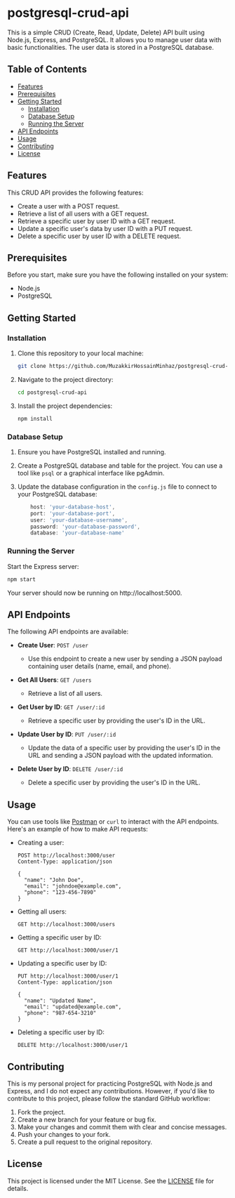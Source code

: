 # postgresql-crud-api

This is a simple CRUD (Create, Read, Update, Delete) API built using Node.js, Express, and PostgreSQL. It allows you to manage user data with basic functionalities. The user data is stored in a PostgreSQL database.

## Table of Contents

-   [Features](#features)
-   [Prerequisites](#prerequisites)
-   [Getting Started](#getting-started)
    -   [Installation](#installation)
    -   [Database Setup](#database-setup)
    -   [Running the Server](#running-the-server)
-   [API Endpoints](#api-endpoints)
-   [Usage](#usage)
-   [Contributing](#contributing)
-   [License](#license)

## Features

This CRUD API provides the following features:

-   Create a user with a POST request.
-   Retrieve a list of all users with a GET request.
-   Retrieve a specific user by user ID with a GET request.
-   Update a specific user's data by user ID with a PUT request.
-   Delete a specific user by user ID with a DELETE request.

## Prerequisites

Before you start, make sure you have the following installed on your system:

-   Node.js
-   PostgreSQL

## Getting Started

### Installation

1. Clone this repository to your local machine:

    ```bash
    git clone https://github.com/MuzakkirHossainMinhaz/postgresql-crud-api.git
    ```

2. Navigate to the project directory:

    ```bash
    cd postgresql-crud-api
    ```

3. Install the project dependencies:

    ```bash
    npm install
    ```

### Database Setup

1. Ensure you have PostgreSQL installed and running.

2. Create a PostgreSQL database and table for the project. You can use a tool like `psql` or a graphical interface like pgAdmin.

3. Update the database configuration in the `config.js` file to connect to your PostgreSQL database:

    ```javascript
        host: 'your-database-host',
        port: 'your-database-port',
        user: 'your-database-username',
        password: 'your-database-password',
        database: 'your-database-name'
    ```

### Running the Server

Start the Express server:

```bash
npm start
```

Your server should now be running on http://localhost:5000.

## API Endpoints

The following API endpoints are available:

-   **Create User**: `POST /user`

    -   Use this endpoint to create a new user by sending a JSON payload containing user details (name, email, and phone).

-   **Get All Users**: `GET /users`

    -   Retrieve a list of all users.

-   **Get User by ID**: `GET /user/:id`

    -   Retrieve a specific user by providing the user's ID in the URL.

-   **Update User by ID**: `PUT /user/:id`

    -   Update the data of a specific user by providing the user's ID in the URL and sending a JSON payload with the updated information.

-   **Delete User by ID**: `DELETE /user/:id`
    -   Delete a specific user by providing the user's ID in the URL.

## Usage

You can use tools like [Postman](https://www.postman.com/) or `curl` to interact with the API endpoints. Here's an example of how to make API requests:

-   Creating a user:

    ```http
    POST http://localhost:3000/user
    Content-Type: application/json

    {
      "name": "John Doe",
      "email": "johndoe@example.com",
      "phone": "123-456-7890"
    }
    ```

-   Getting all users:

    ```http
    GET http://localhost:3000/users
    ```

-   Getting a specific user by ID:

    ```http
    GET http://localhost:3000/user/1
    ```

-   Updating a specific user by ID:

    ```http
    PUT http://localhost:3000/user/1
    Content-Type: application/json

    {
      "name": "Updated Name",
      "email": "updated@example.com",
      "phone": "987-654-3210"
    }
    ```

-   Deleting a specific user by ID:

    ```http
    DELETE http://localhost:3000/user/1
    ```

## Contributing

This is my personal project for practicing PostgreSQL with Node.js and Express, and I do not expect any contributions. However, if you'd like to contribute to this project, please follow the standard GitHub workflow:

1. Fork the project.
2. Create a new branch for your feature or bug fix.
3. Make your changes and commit them with clear and concise messages.
4. Push your changes to your fork.
5. Create a pull request to the original repository.

## License

This project is licensed under the MIT License. See the [LICENSE](/LICENSE.md) file for details.
